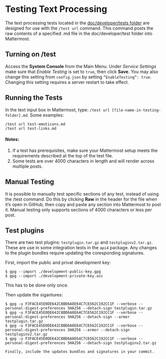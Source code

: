 # Testing Text Processing  
The text processing tests located in the [doc/developer/tests folder](https://github.com/mattermost/platform/tree/master/doc/developer/tests) are designed for use with the `/test url` command. This command posts the raw contents of a specified .md file in the doc/developer/test folder into Mattermost.

## Turning on /test  
Access the **System Console** from the Main Menu. Under *Service Settings* make sure that *Enable Testing* is set to `true`, then click **Save**. You may also change this setting from `config.json` by setting `”EnableTesting”: true`. Changing this setting requires a server restart to take effect.

## Running the Tests  
In the text input box in Mattermost, type: `/test url [file-name-in-testing-folder].md`. Some examples:

`/test url test-emoticons.md`  
`/test url test-links.md`

#### Notes:    
1. If a test has prerequisites, make sure your Mattermost setup meets the requirements described at the top of the test file.
2. Some tests are over 4000 characters in length and will render across multiple posts.

## Manual Testing  
It is possible to manually test specific sections of any test, instead of using the /test command. Do this by clicking **Raw** in the header for the file when it’s open in GitHub, then copy and paste any section into Mattermost to post it. Manual testing only supports sections of 4000 characters or less per post.

## Test plugins

There are two test plugins: `testplugin.tar.gz` and `testpluginv2.tar.gz`. These are use in some integration tests in the `api4` package. Any changes to the plugin bundles require updating the coresponding signatures.

First, import the public and privat development key:
```
$ gpg --import ./development-public-key.gpg
$ gpg --import ./development-private-key.asc
```

This has to be done only once.

Then update the sigantures:
```
$ gpg -u F3FACE45E0DE642C8BD6A8E64C7C6562C192CC1F --verbose --personal-digest-preferences SHA256 --detach-sign testplugin.tar.gz
$ gpg -u F3FACE45E0DE642C8BD6A8E64C7C6562C192CC1F --verbose --personal-digest-preferences SHA256 --detach-sign --armor testplugin.tar.gz
$ gpg -u F3FACE45E0DE642C8BD6A8E64C7C6562C192CC1F --verbose --personal-digest-preferences SHA256 --armor --detach-sign testpluginv2.tar.gz
$ gpg -u F3FACE45E0DE642C8BD6A8E64C7C6562C192CC1F --verbose --personal-digest-preferences SHA256 --detach-sign testpluginv2.tar.gz

Finally, include the updates bundles and signatures in your commit.
